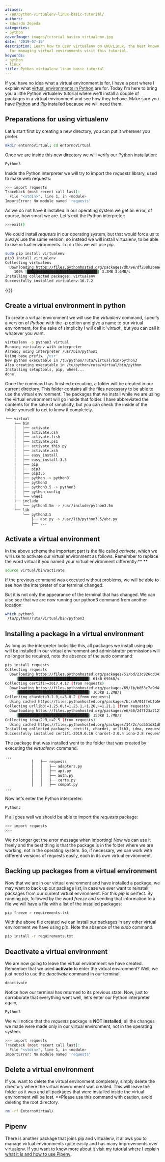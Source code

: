 ```yaml
---
aliases:
- /en/python-virtualenv-linux-basic-tutorial/
authors:
- Eduardo Zepeda
categories:
- python
coverImage: images/tutorial_basico_virtualenv.jpg
date: '2019-07-15'
description: Learn how to user virtualenv on GNU/Linux, the best known python tool
  for managing virtual environments visit this tutorial.
keywords:
- python
- linux
title: Python virtualenv linux basic tutorial
---
```


If you have no idea what a virtual environment is for, I have a post where I explain what [virtual environments in Python](/en/python/why-should-you-use-a-virtual-environment-in-python/) are for. Today I'm here to bring you a little Python virtualenv tutorial where we'll install a couple of packages in a virtual environment and see how they behave. Make sure you have [Python](https://www.python.org/#?) and [Pip](https://pip.pypa.io/en/stable/installing/#?) installed because we will need them.

## Preparations for using virtualenv

Let's start first by creating a new directory, you can put it wherever you prefer.

```bash
mkdir entornoVirtual; cd entornoVirtual
```

Once we are inside this new directory we will verify our Python installation:

```bash
Python3
```

Inside the Python interpreter we will try to import the _requests_ library, used to make web requests:

```bash
>>> import requests
Traceback (most recent call last):
  File "<stdin>", line 1, in <module>
ImportError: No module named 'requests'
```

As we do not have it installed in our operating system we get an error, of course, how smart we are. Let's exit the Python interpreter:

```bash
>>>exit()
```

We could install _requests_ in our operating system, but that would force us to always use the same version, so instead we will install virtualenv, to be able to use virtual environments. To do this we will use _pip_.

```bash
sudo pip install virtualenv
pip3 install virtualenv
Collecting virtualenv
  Downloading https://files.pythonhosted.org/packages/db/9e/df208b2baad146fe3fbe750eacadd6e49bcf2f2c3c1117b7192a7b28aec4/virtualenv-16.7.2-py2.py3-none-any.whl --(3.3MB)
    100% |████████████████████████████████| 3.3MB 3.6MB/s 
Installing collected packages: virtualenv
Successfully installed virtualenv-16.7.2
```

{{<ad>}}

## Create a virtual environment in python

To create a virtual environment we will use the _virtualenv_ command, specify a version of _Python_ with the _-p_ option and give a name to our virtual environment, for the sake of simplicity I will call it _'virtual'_, but you can call it whatever you want.

```bash
virtualenv -p python3 virtual
Running virtualenv with interpreter
Already using interpreter /usr/bin/python3
Using base prefix '/usr'
New python executable in /tu/python/ruta/virtual/bin/python3
Also creating executable in /tu/python/ruta/virtual/bin/python
Installing setuptools, pip, wheel...
done.
```

Once the command has finished executing, a folder will be created in our current directory. This folder contains all the files necessary to be able to use the virtual environment. The packages that we install while we are using the virtual environment will go inside that folder. I have abbreviated the contents for the sake of simplicity, but you can check the inside of the folder yourself to get to know it completely.

```bash
└── virtual
    ├── bin
    │   ├── activate
    │   ├── activate.csh
    │   ├── activate.fish
    │   ├── activate.ps1
    │   ├── activate_this.py
    │   ├── activate.xsh
    │   ├── easy_install
    │   ├── easy_install-3.5
    │   ├── pip
    │   ├── pip3
    │   ├── pip3.5
    │   ├── python -> python3
    │   ├── python3
    │   ├── python3.5 -> python3
    │   ├── python-config
    │   └── wheel
    ├── include
    │   └── python3.5m -> /usr/include/python3.5m
    └── lib
        └── python3.5
            ├── abc.py -> /usr/lib/python3.5/abc.py
            ├── ...
```

## Activate a virtual environment

In the above scheme the important part is the file called _activate_, which we will use to activate our virtual environment as follows. Remember to replace the word virtual if you named your virtual environment differently:** **

```bash
source virtual/bin/activate
```

If the previous command was executed without problems, we will be able to see how the interpreter of our terminal changed:

But it is not only the appearance of the terminal that has changed. We can also see that we are now running our python3 command from another location:

```bash
which python3
 /tu/python/ruta/virtual/bin/python3
```

## Installing a package in a virtual environment

As long as the interpreter looks like this, all packages we install using pip will be installed in our virtual environment and administrator permissions will no longer be required, note the absence of the _sudo_ command:

```bash
pip install requests
Collecting requests
  Downloading https://files.pythonhosted.org/packages/51/bd/23c926cd341ea6b7dd0b2a00aba99ae0f828be89d72b2190f27c11d4b7fb/requests-2.22.0-py2.py3-none-any.whl (57kB)
     |████████████████████████████████| 61kB 690kB/s 
Collecting certifi>=2017.4.17 (from requests)
  Downloading https://files.pythonhosted.org/packages/69/1b/b853c7a9d4f6a6d00749e94eb6f3a041e342a885b87340b79c1ef73e3a78/certifi-2019.6.16-py2.py3-none-any.whl --(157kB)
     |████████████████████████████████| 163kB 1.2MB/s 
Collecting chardet<3.1.0,>=3.0.2 (from requests)
  Using cached https://files.pythonhosted.org/packages/bc/a9/01ffebfb562e4274b6487b4bb1ddec7ca55ec7510b22e4c51f14098443b8/chardet-3.0.4-py2.py3-none-any.whl
Collecting urllib3!=1.25.0,!=1.25.1,<1.26,>=1.21.1 (from requests)
  Downloading https://files.pythonhosted.org/packages/e6/60/247f23a7121ae632d62811ba7f273d0e58972d75e58a94d329d51550a47d/urllib3-1.25.3-py2.py3-none-any.whl (150kB)
     |████████████████████████████████| 153kB 1.7MB/s 
Collecting idna<2.9,>=2.5 (from requests)
  Using cached https://files.pythonhosted.org/packages/14/2c/cd551d81dbe15200be1cf41cd03869a46fe7226e7450af7a6545bfc474c9/idna-2.8-py2.py3-none-any.whl
Installing collected packages: certifi, chardet, urllib3, idna, requests
Successfully installed certifi-2019.6.16 chardet-3.0.4 idna-2.8 requests-2.22.0 urllib3-1.25.3
```

The package that was installed went to the folder that was created by executing the _virtualenv:_ command.

```bash
...
            │   ├── requests
            │   │   ├── adapters.py
            │   │   ├── api.py
            │   │   ├── auth.py
            │   │   ├── certs.py
            │   │   ├── compat.py
...
```

Now let's enter the Python interpreter:

```bash
Python3
```

If all goes well we should be able to import the _requests_ package:

```bash
>>> import requests
>>>
```

We no longer get the error message when importing! Now we can use it freely and the best thing is that the package is in the folder where we are working, not in the operating system. So, if necessary, we can work with different versions of requests easily, each in its own virtual environment.

## Backing up packages from a virtual environment

Now that we are in our virtual environment and have installed a package, we may want to back up our package list, in case we ever want to reinstall packages from our current virtual environment. For this _pip_ is perfect. By running _pip_, followed by the word _freeze_ and sending that information to a file we will have a file with a list of the installed packages:

```bash
pip freeze > requirements.txt
```

With the above file created we can install our packages in any other virtual environment we have using _pip_. Note the absence of the _sudo_ command.

```bash
pip install -r requirements.txt
```

## Deactivate a virtual environment

We are now going to leave the virtual environment we have created. Remember that we used **activate** to enter the virtual environment? Well, we just need to use the _deactivate_ command in our terminal.

```bash
deactivate
```

Notice how our terminal has returned to its previous state. Now, just to corroborate that everything went well, let's enter our Python interpreter again,

```bash
Python3
```

We will notice that the _requests_ package is **NOT installed**; all the changes we made were made only in our virtual environment, not in the operating system.

```bash
>>> import requests
Traceback (most recent call last):
  File "<stdin>", line 1, in <module>
ImportError: No module named 'requests'
```

## Delete a virtual environment

If you want to delete the virtual environment completely, simply delete the directory where the virtual environment was created. This will leave the folder as it was and all packages that were installed inside the virtual environment will be lost. **Please use this command with caution, avoid deleting the root directory.

```bash
rm -rf EntornoVirtual/
```

## Pipenv

There is another package that joins pip and virtualenv, it allows you to manage virtual environments quite easily and has many improvements over virtualenv. If you want to know more about it visit my [tutorial where I explain what it is and how to use Pipenv](/en/python/pipenv-the-virtual-environment-manager-you-dont-know/).